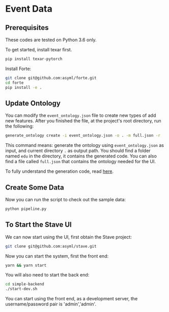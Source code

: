# Event Data

## Prerequisites
These codes are tested on Python 3.6 only.

To get started, install texar first.
```bash
pip install texar-pytorch
```

Install Forte:
```bash
git clone git@github.com:asyml/forte.git
cd forte
pip install -e .
```

## Update Ontology
You can modify the `event_ontology.json` file to create new types of add new 
features. After you finished the file, at the project's root directory, run
the following:
```bash
generate_ontology create -i event_ontology.json -o . -m full.json -r
```
This command means: generate the ontology using `event_ontology.json` as input,
and current directory `.` as output path. You should find a folder named `edu`
in the directory, it contains the generated code. You can also find a file
called `full.json` that contains the ontology needed for the UI.

To fully understand the generation code, read [here](https://asyml-forte.readthedocs.io/en/latest/ontology_generation.html#).

## Create Some Data
Now you can run the script to check out the sample data:
```bash
python pipeline.py
```

## To Start the Stave UI
We can now start using the UI, first obtain the Stave project:
```bash
git clone git@github.com:asyml/stave.git
```
Now you can start the system, first the front end:
```bash
yarn && yarn start
```
You will also need to start the back end:
```bash 
cd simple-backend
./start-dev.sh
```
You can start using the front end, as a development server,
the username/password pair is 'admin','admin'.
